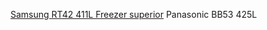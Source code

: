 [Samsung RT42 411L Freezer superior](https://www.mercadolivre.com.br/geladeira-duplex-evolution-smartthings-samsung-rt42-411l-bivolt-inox/p/MLB34230975#polycard_client=search-nordic&searchVariation=MLB34230975&wid=MLB3658788241&position=12&search_layout=stack&type=product&tracking_id=6048e755-f540-4d72-8058-82aba8b56a78&sid=search)
Panasonic BB53 425L